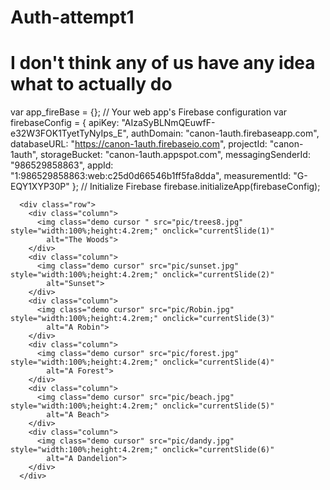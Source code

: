 # Auth-attempt1

# I don't think any of us have any idea what to actually do

var app_fireBase = {};
// Your web app's Firebase configuration
var firebaseConfig = {
  apiKey: "AIzaSyBLNmQEuwfF-e32W3FOK1TyetTyNyIps_E",
  authDomain: "canon-1auth.firebaseapp.com",
  databaseURL: "https://canon-1auth.firebaseio.com",
  projectId: "canon-1auth",
  storageBucket: "canon-1auth.appspot.com",
  messagingSenderId: "986529858863",
  appId: "1:986529858863:web:c25d0d66546b1ff5fa8dda",
  measurementId: "G-EQY1XYP30P"
};
// Initialize Firebase
firebase.initializeApp(firebaseConfig);

 <!-- Thumbnail images -->
      <div class="row">
        <div class="column">
          <img class="demo cursor " src="pic/trees8.jpg" style="width:100%;height:4.2rem;" onclick="currentSlide(1)"
            alt="The Woods">
        </div>
        <div class="column">
          <img class="demo cursor" src="pic/sunset.jpg" style="width:100%;height:4.2rem;" onclick="currentSlide(2)"
            alt="Sunset">
        </div>
        <div class="column">
          <img class="demo cursor" src="pic/Robin.jpg" style="width:100%;height:4.2rem;" onclick="currentSlide(3)"
            alt="A Robin">
        </div>
        <div class="column">
          <img class="demo cursor" src="pic/forest.jpg" style="width:100%;height:4.2rem;" onclick="currentSlide(4)"
            alt="A Forest">
        </div>
        <div class="column">
          <img class="demo cursor" src="pic/beach.jpg" style="width:100%;height:4.2rem;" onclick="currentSlide(5)"
            alt="A Beach">
        </div>
        <div class="column">
          <img class="demo cursor" src="pic/dandy.jpg" style="width:100%;height:4.2rem;" onclick="currentSlide(6)"
            alt="A Dandelion">
        </div>
      </div>

          
    

